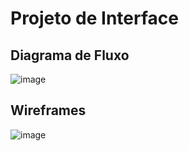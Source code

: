 
# Projeto de Interface

## Diagrama de Fluxo
![image](https://user-images.githubusercontent.com/103225086/227742092-6e3d5155-ad90-4a44-82b3-ed86da6cd960.png)

## Wireframes

![image](https://user-images.githubusercontent.com/103225086/227741640-1561986d-43ca-4f70-ad2e-3e3b56a14e31.png)
